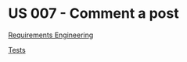 # US 007 - Comment a post

[Requirements Engineering](01.requirements-engineering/US007.md)

[Tests](02.tests/readme.md)
 
